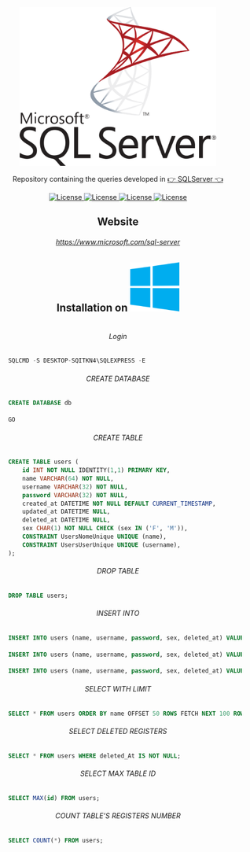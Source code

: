 <p align="center"><img src="microsoft-sql-server.svg" width="400"></p>

<p align="center">Repository containing the queries developed in <a href="https://www.microsoft.com/pt-br/sql-server?rtc=1">👉 SQLServer 👈</a></p>

<p align="center">
    <a href="https://opensource.org/licenses/MIT">
        <img alt="License" src="https://img.shields.io/badge/License-MIT-yellow.svg">
    </a>
    <a href="#">
        <img alt="License" src="https://img.shields.io/github/languages/count/Adath/SQLServer">
    </a>
    <a href="#">
        <img alt="License" src="https://img.shields.io/github/last-commit/Adath/SQLServer">
    </a>
    <a href="#">
        <img alt="License" src="https://img.shields.io/github/followers/Adath?style=social">
    </a>
</p>

<h2 align="center">Website</h2>

<h6 align="center">
    <a href="https://www.microsoft.com/pt-br/sql-server?rtc=1">https://www.microsoft.com/sql-server</a>
</h6>

<h2 align="center">Installation on <img src="microsoft-windows-22.svg" width=100 height=100 alt="Windows"></h2>

```sql
```

<h6 align="center">Login</h6>

```sql
    SQLCMD -S DESKTOP-SQITKN4\SQLEXPRESS -E
```

<h6 align="center">CREATE DATABASE</h6>

```sql
    CREATE DATABASE db

    GO
```

<h6 align="center">CREATE TABLE</h6>

```sql
    CREATE TABLE users (
        id INT NOT NULL IDENTITY(1,1) PRIMARY KEY,
        name VARCHAR(64) NOT NULL,
        username VARCHAR(32) NOT NULL,
        password VARCHAR(32) NOT NULL,
        created_at DATETIME NOT NULL DEFAULT CURRENT_TIMESTAMP,
        updated_at DATETIME NULL,
        deleted_at DATETIME NULL,
        sex CHAR(1) NOT NULL CHECK (sex IN ('F', 'M')),
        CONSTRAINT UsersNomeUnique UNIQUE (name),
        CONSTRAINT UsersUserUnique UNIQUE (username),
    );
```

<h6 align="center">DROP TABLE</h6>

```sql
    DROP TABLE users;
```

<h6 align="center">INSERT INTO</h6>

```sql
    INSERT INTO users (name, username, password, sex, deleted_at) VALUES ('Sarah', 'rook', 'XxH$4IlgbjBIZQHnXA^n', 'F', NULL);

    INSERT INTO users (name, username, password, sex, deleted_at) VALUES ('John Doe', 'root', 'dRFAMl#H31DeqkRXglIT', 'M', NULL);

    INSERT INTO users (name, username, password, sex, deleted_at) VALUES ('Bruna', 'jasmin', 'grNo$ZIt3DCRsa%k!%OF', 'F', CURRENT_TIMESTAMP);
```

<h6 align="center">SELECT WITH LIMIT</h6>

```sql
    SELECT * FROM users ORDER BY name OFFSET 50 ROWS FETCH NEXT 100 ROWS ONLY;
```

<h6 align="center">SELECT DELETED REGISTERS</h6>

```sql
    SELECT * FROM users WHERE deleted_At IS NOT NULL;
```

<h6 align="center">SELECT MAX TABLE ID</h6>

```sql
    SELECT MAX(id) FROM users;
```

<h6 align="center">COUNT TABLE'S REGISTERS NUMBER</h6>

```sql
    SELECT COUNT(*) FROM users;
```
